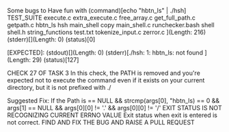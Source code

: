 Some bugs to Have fun with
(command)[echo "hbtn_ls" | ./hsh]
TEST_SUITE execute.c extra_execute.c free_array.c get_full_path.c getpath.c hbtn_ls hsh main_shell copy main_shell.c runchecker.bash shell shell.h string_functions test.txt tokenize_input.c zerror.c ](Length: 216) (stderr)[](Length: 0) (status)[0]

[EXPECTED]: (stdout)[](Length: 0) (stderr)[./hsh: 1: hbtn_ls: not found ](Length: 29) (status)[127]

CHECK 27 OF TASK 3
In this check, the PATH is removed and you're expected not to execute the command even if it exists on your current directory, but it is not prefixed with ./

Suggested Fix:
If the Path is == NULL && strcmp(args[0], "hbtn_ls) == 0 && args[1] == NULL && args[0][0] != '.' && args[0][0] != '/'
EXIT STATUS IS NOT RECOGNIZING CURRENT ERRNO VALUE
Exit status when exit is entered is not correct.
FIND AND FIX THE BUG AND RAISE A PULL REQUEST
